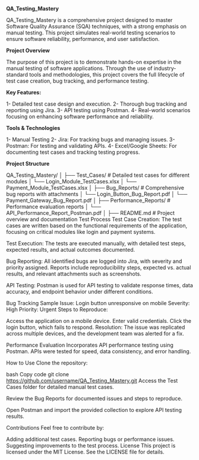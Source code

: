 **QA_Testing_Mastery**

QA_Testing_Mastery is a comprehensive project designed to master Software Quality Assurance (SQA) techniques, with a strong emphasis on manual testing. This project simulates real-world testing scenarios to ensure software reliability, performance, and user satisfaction.

**Project Overview**

The purpose of this project is to demonstrate hands-on expertise in the manual testing of software applications. Through the use of industry-standard tools and methodologies, this project covers the full lifecycle of test case creation, bug tracking, and performance testing.

**Key Features:**

1- Detailed test case design and execution.
2- Thorough bug tracking and reporting using Jira.
3- API testing using Postman.
4- Real-world scenarios focusing on enhancing software performance and reliability.

**Tools & Technologies**

1- Manual Testing
2- Jira: For tracking bugs and managing issues.
3- Postman: For testing and validating APIs.
4- Excel/Google Sheets: For documenting test cases and tracking testing progress.

**Project Structure**

QA_Testing_Mastery/
│
├── Test_Cases/                   # Detailed test cases for different modules
│   └── Login_Module_TestCases.xlsx
│   └── Payment_Module_TestCases.xlsx
│
├── Bug_Reports/                  # Comprehensive bug reports with attachments
│   └── Login_Button_Bug_Report.pdf
│   └── Payment_Gateway_Bug_Report.pdf
│
├── Performance_Reports/          # Performance evaluation reports
│   └── API_Performance_Report_Postman.pdf
│
├── README.md                     # Project overview and documentation
Test Process
Test Case Creation:
The test cases are written based on the functional requirements of the application, focusing on critical modules like login and payment systems.

Test Execution:
The tests are executed manually, with detailed test steps, expected results, and actual outcomes documented.

Bug Reporting:
All identified bugs are logged into Jira, with severity and priority assigned. Reports include reproducibility steps, expected vs. actual results, and relevant attachments such as screenshots.

API Testing:
Postman is used for API testing to validate response times, data accuracy, and endpoint behavior under different conditions.

Bug Tracking Sample
Issue: Login button unresponsive on mobile
Severity: High
Priority: Urgent
Steps to Reproduce:

Access the application on a mobile device.
Enter valid credentials.
Click the login button, which fails to respond.
Resolution: The issue was replicated across multiple devices, and the development team was alerted for a fix.

Performance Evaluation
Incorporates API performance testing using Postman. APIs were tested for speed, data consistency, and error handling.

How to Use
Clone the repository:

bash
Copy code
git clone https://github.com/username/QA_Testing_Mastery.git
Access the Test Cases folder for detailed manual test cases.

Review the Bug Reports for documented issues and steps to reproduce.

Open Postman and import the provided collection to explore API testing results.

Contributions
Feel free to contribute by:

Adding additional test cases.
Reporting bugs or performance issues.
Suggesting improvements to the test process.
License
This project is licensed under the MIT License. See the LICENSE file for details.
